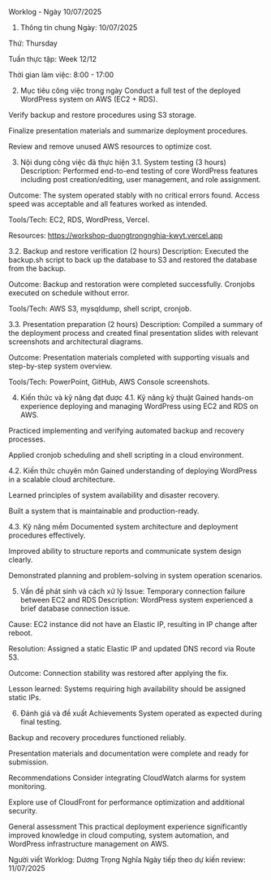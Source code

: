 Worklog - Ngày 10/07/2025
1. Thông tin chung
Ngày: 10/07/2025

Thứ: Thursday

Tuần thực tập: Week 12/12

Thời gian làm việc: 8:00 - 17:00

2. Mục tiêu công việc trong ngày
Conduct a full test of the deployed WordPress system on AWS (EC2 + RDS).

Verify backup and restore procedures using S3 storage.

Finalize presentation materials and summarize deployment procedures.

Review and remove unused AWS resources to optimize cost.

3. Nội dung công việc đã thực hiện
3.1. System testing (3 hours)
Description: Performed end-to-end testing of core WordPress features including post creation/editing, user management, and role assignment.

Outcome: The system operated stably with no critical errors found. Access speed was acceptable and all features worked as intended.

Tools/Tech: EC2, RDS, WordPress, Vercel.

Resources: https://workshop-duongtrongnghia-kwyt.vercel.app

3.2. Backup and restore verification (2 hours)
Description: Executed the backup.sh script to back up the database to S3 and restored the database from the backup.

Outcome: Backup and restoration were completed successfully. Cronjobs executed on schedule without error.

Tools/Tech: AWS S3, mysqldump, shell script, cronjob.

3.3. Presentation preparation (2 hours)
Description: Compiled a summary of the deployment process and created final presentation slides with relevant screenshots and architectural diagrams.

Outcome: Presentation materials completed with supporting visuals and step-by-step system overview.

Tools/Tech: PowerPoint, GitHub, AWS Console screenshots.

4. Kiến thức và kỹ năng đạt được
4.1. Kỹ năng kỹ thuật
Gained hands-on experience deploying and managing WordPress using EC2 and RDS on AWS.

Practiced implementing and verifying automated backup and recovery processes.

Applied cronjob scheduling and shell scripting in a cloud environment.

4.2. Kiến thức chuyên môn
Gained understanding of deploying WordPress in a scalable cloud architecture.

Learned principles of system availability and disaster recovery.

Built a system that is maintainable and production-ready.

4.3. Kỹ năng mềm
Documented system architecture and deployment procedures effectively.

Improved ability to structure reports and communicate system design clearly.

Demonstrated planning and problem-solving in system operation scenarios.

5. Vấn đề phát sinh và cách xử lý
Issue: Temporary connection failure between EC2 and RDS
Description: WordPress system experienced a brief database connection issue.

Cause: EC2 instance did not have an Elastic IP, resulting in IP change after reboot.

Resolution: Assigned a static Elastic IP and updated DNS record via Route 53.

Outcome: Connection stability was restored after applying the fix.

Lesson learned: Systems requiring high availability should be assigned static IPs.

6. Đánh giá và đề xuất
Achievements
System operated as expected during final testing.

Backup and recovery procedures functioned reliably.

Presentation materials and documentation were complete and ready for submission.

Recommendations
Consider integrating CloudWatch alarms for system monitoring.

Explore use of CloudFront for performance optimization and additional security.

General assessment
This practical deployment experience significantly improved knowledge in cloud computing, system automation, and WordPress infrastructure management on AWS.

Người viết Worklog: Dương Trọng Nghĩa
Ngày tiếp theo dự kiến review: 11/07/2025
